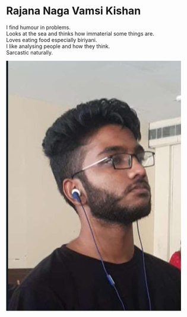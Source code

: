 # Rajana Naga Vamsi Kishan

I find humour in problems.  
Looks at the sea and thinks how immaterial some things are.  
Loves eating food especially biriyani.  
I like analysing people and how they think.  
Sarcastic naturally.  

![my image](vamsi.jpeg)